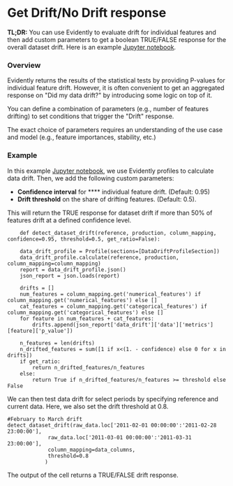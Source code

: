 # Get Drift/No Drift response

**TL;DR:** You can use Evidently to evaluate drift for individual features and then add custom parameters to get a boolean TRUE/FALSE response for the overall dataset drift. Here is an example [Jupyter notebook](https://github.com/evidentlyai/evidently/blob/main/evidently/tutorials/drift\_detection.ipynb).

### **Overview**

Evidently returns the results of the statistical tests by providing P-values for individual feature drift. However, it is often convenient to get an aggregated response on "Did my data drift?" by introducing some logic on top of it.&#x20;

You can define a combination of parameters (e.g., number of features drifting) to set conditions that trigger the "Drift" response.

The exact choice of parameters requires an understanding of the use case and model (e.g., feature importances, stability, etc.)

### Example

In this example [Jupyter notebook](https://github.com/evidentlyai/evidently/blob/main/evidently/tutorials/drift\_detection.ipynb), we use Evidently profiles to calculate data drift. Then, we add the following custom parameters:

* **Confidence interval** for **** individual feature drift. (Default: 0.95)
* **Drift threshold** on the share of drifting features. (Default: 0.5).

This will return the TRUE response for dataset drift if more than 50% of features drift at a defined confidence level.

```
    def detect_dataset_drift(reference, production, column_mapping, confidence=0.95, threshold=0.5, get_ratio=False):

    data_drift_profile = Profile(sections=[DataDriftProfileSection])
    data_drift_profile.calculate(reference, production, column_mapping=column_mapping)
    report = data_drift_profile.json()
    json_report = json.loads(report)

    drifts = []
    num_features = column_mapping.get('numerical_features') if column_mapping.get('numerical_features') else []
    cat_features = column_mapping.get('categorical_features') if column_mapping.get('categorical_features') else []
    for feature in num_features + cat_features:
        drifts.append(json_report['data_drift']['data']['metrics'][feature]['p_value']) 
        
    n_features = len(drifts)
    n_drifted_features = sum([1 if x<(1. - confidence) else 0 for x in drifts])
    if get_ratio:
        return n_drifted_features/n_features
    else:
        return True if n_drifted_features/n_features >= threshold else False
```

We can then test data drift for select periods by specifying reference and current data. Here, we also set the drift threshold at 0.8.

```
#February to March drift
detect_dataset_drift(raw_data.loc['2011-02-01 00:00:00':'2011-02-28 23:00:00'], 
             raw_data.loc['2011-03-01 00:00:00':'2011-03-31 23:00:00'], 
             column_mapping=data_columns,
             threshold=0.8
            )
```

The output of the cell returns a TRUE/FALSE drift response.
